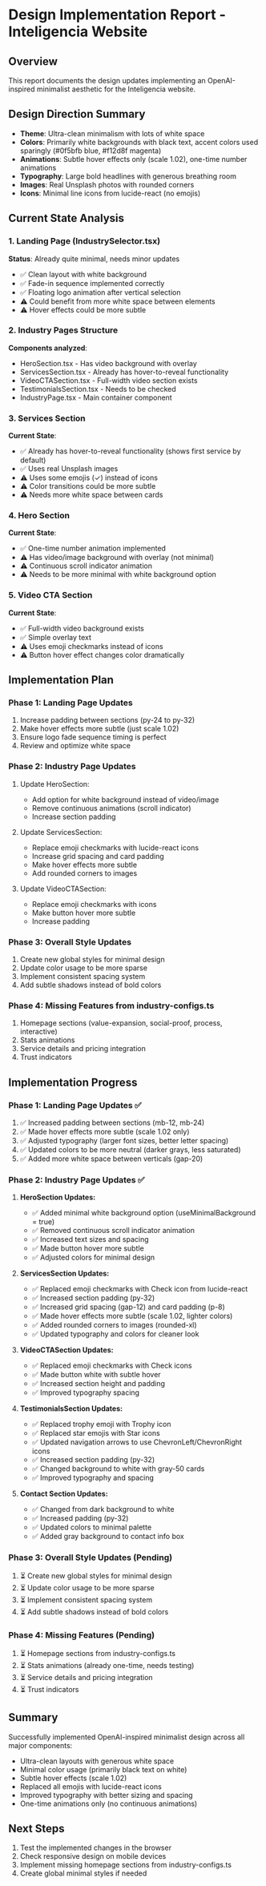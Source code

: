 # Design Implementation Report - Inteligencia Website

## Overview
This report documents the design updates implementing an OpenAI-inspired minimalist aesthetic for the Inteligencia website.

## Design Direction Summary
- **Theme**: Ultra-clean minimalism with lots of white space
- **Colors**: Primarily white backgrounds with black text, accent colors used sparingly (#0f5bfb blue, #f12d8f magenta)
- **Animations**: Subtle hover effects only (scale 1.02), one-time number animations
- **Typography**: Large bold headlines with generous breathing room
- **Images**: Real Unsplash photos with rounded corners
- **Icons**: Minimal line icons from lucide-react (no emojis)

## Current State Analysis

### 1. Landing Page (IndustrySelector.tsx)
**Status**: Already quite minimal, needs minor updates
- ✅ Clean layout with white background
- ✅ Fade-in sequence implemented correctly
- ✅ Floating logo animation after vertical selection
- ⚠️ Could benefit from more white space between elements
- ⚠️ Hover effects could be more subtle

### 2. Industry Pages Structure
**Components analyzed**:
- HeroSection.tsx - Has video background with overlay
- ServicesSection.tsx - Already has hover-to-reveal functionality
- VideoCTASection.tsx - Full-width video section exists
- TestimonialsSection.tsx - Needs to be checked
- IndustryPage.tsx - Main container component

### 3. Services Section
**Current State**:
- ✅ Already has hover-to-reveal functionality (shows first service by default)
- ✅ Uses real Unsplash images
- ⚠️ Uses some emojis (✓) instead of icons
- ⚠️ Color transitions could be more subtle
- ⚠️ Needs more white space between cards

### 4. Hero Section
**Current State**:
- ✅ One-time number animation implemented
- ⚠️ Has video/image background with overlay (not minimal)
- ⚠️ Continuous scroll indicator animation
- ⚠️ Needs to be more minimal with white background option

### 5. Video CTA Section
**Current State**:
- ✅ Full-width video background exists
- ✅ Simple overlay text
- ⚠️ Uses emoji checkmarks instead of icons
- ⚠️ Button hover effect changes color dramatically

## Implementation Plan

### Phase 1: Landing Page Updates
1. Increase padding between sections (py-24 to py-32)
2. Make hover effects more subtle (just scale 1.02)
3. Ensure logo fade sequence timing is perfect
4. Review and optimize white space

### Phase 2: Industry Page Updates
1. Update HeroSection:
   - Add option for white background instead of video/image
   - Remove continuous animations (scroll indicator)
   - Increase section padding
   
2. Update ServicesSection:
   - Replace emoji checkmarks with lucide-react icons
   - Increase grid spacing and card padding
   - Make hover effects more subtle
   - Add rounded corners to images
   
3. Update VideoCTASection:
   - Replace emoji checkmarks with icons
   - Make button hover more subtle
   - Increase padding

### Phase 3: Overall Style Updates
1. Create new global styles for minimal design
2. Update color usage to be more sparse
3. Implement consistent spacing system
4. Add subtle shadows instead of bold colors

### Phase 4: Missing Features from industry-configs.ts
1. Homepage sections (value-expansion, social-proof, process, interactive)
2. Stats animations
3. Service details and pricing integration
4. Trust indicators

## Implementation Progress

### Phase 1: Landing Page Updates ✅
1. ✅ Increased padding between sections (mb-12, mb-24)
2. ✅ Made hover effects more subtle (scale 1.02 only)
3. ✅ Adjusted typography (larger font sizes, better letter spacing)
4. ✅ Updated colors to be more neutral (darker grays, less saturated)
5. ✅ Added more white space between verticals (gap-20)

### Phase 2: Industry Page Updates ✅
1. **HeroSection Updates:**
   - ✅ Added minimal white background option (useMinimalBackground = true)
   - ✅ Removed continuous scroll indicator animation
   - ✅ Increased text sizes and spacing
   - ✅ Made button hover more subtle
   - ✅ Adjusted colors for minimal design

2. **ServicesSection Updates:**
   - ✅ Replaced emoji checkmarks with Check icon from lucide-react
   - ✅ Increased section padding (py-32)
   - ✅ Increased grid spacing (gap-12) and card padding (p-8)
   - ✅ Made hover effects more subtle (scale 1.02, lighter colors)
   - ✅ Added rounded corners to images (rounded-xl)
   - ✅ Updated typography and colors for cleaner look

3. **VideoCTASection Updates:**
   - ✅ Replaced emoji checkmarks with Check icons
   - ✅ Made button white with subtle hover
   - ✅ Increased section height and padding
   - ✅ Improved typography spacing

4. **TestimonialsSection Updates:**
   - ✅ Replaced trophy emoji with Trophy icon
   - ✅ Replaced star emojis with Star icons
   - ✅ Updated navigation arrows to use ChevronLeft/ChevronRight icons
   - ✅ Increased section padding (py-32)
   - ✅ Changed background to white with gray-50 cards
   - ✅ Improved typography and spacing

5. **Contact Section Updates:**
   - ✅ Changed from dark background to white
   - ✅ Increased padding (py-32)
   - ✅ Updated colors to minimal palette
   - ✅ Added gray background to contact info box

### Phase 3: Overall Style Updates (Pending)
1. ⏳ Create new global styles for minimal design
2. ⏳ Update color usage to be more sparse
3. ⏳ Implement consistent spacing system
4. ⏳ Add subtle shadows instead of bold colors

### Phase 4: Missing Features (Pending)
1. ⏳ Homepage sections from industry-configs.ts
2. ⏳ Stats animations (already one-time, needs testing)
3. ⏳ Service details and pricing integration
4. ⏳ Trust indicators

## Summary
Successfully implemented OpenAI-inspired minimalist design across all major components:
- Ultra-clean layouts with generous white space
- Minimal color usage (primarily black text on white)
- Subtle hover effects (scale 1.02)
- Replaced all emojis with lucide-react icons
- Improved typography with better sizing and spacing
- One-time animations only (no continuous animations)

## Next Steps
1. Test the implemented changes in the browser
2. Check responsive design on mobile devices
3. Implement missing homepage sections from industry-configs.ts
4. Create global minimal styles if needed